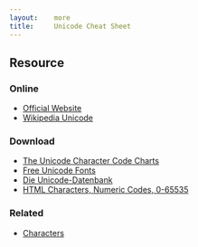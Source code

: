 ```yaml
---
layout:    more
title:     Unicode Cheat Sheet
---
```

<div class="content content-400">
    <div class="board board-326">
        <h2 class="board-title">Resource</h2>
        <div class="board-card">
            <h3 class="board-card-title">Online</h3>
            <ul>
                <li><a href="http://www.unicode.org/">Official Website</a></li>
                <li><a href="http://en.wikipedia.org/wiki/Unicode">Wikipedia Unicode</a></li>
            </ul>
        </div>
        <div class="board-card">
            <h3 class="board-card-title">Download</h3>
            <ul>
                <li><a href="http://www.utf.ru/">The Unicode Character Code Charts</a></li>
                <li><a href="http://www.font.su/">Free Unicode Fonts</a></li>
                <li><a href="http://www.sql-und-xml.de/unicode-database/">Die Unicode-Datenbank</a></li>
                <li><a href="http://www.visibone.com/htmlref/char/cer.htm">HTML Characters, Numeric Codes, 0-65535  </a></li>
            </ul>
        </div>
        <div class="board-card">
            <h3 class="board-card-title">Related</h3>
            <ul>
                <li><a href="/characters" title="Characters Cheat Sheet">Characters</a></li>
            </ul>
        </div>
    </div>
</div>
